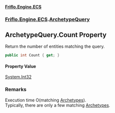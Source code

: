 #### [Friflo.Engine.ECS](index.md 'index')
### [Friflo.Engine.ECS](Friflo.Engine.ECS.md 'Friflo.Engine.ECS').[ArchetypeQuery](ArchetypeQuery.md 'Friflo.Engine.ECS.ArchetypeQuery')

## ArchetypeQuery.Count Property

Return the number of entities matching the query.

```csharp
public int Count { get; }
```

#### Property Value
[System.Int32](https://docs.microsoft.com/en-us/dotnet/api/System.Int32 'System.Int32')

### Remarks
Execution time O(matching [Archetypes](ArchetypeQuery.Archetypes.md 'Friflo.Engine.ECS.ArchetypeQuery.Archetypes')).<br/>
Typically, there are only a few matching [Archetypes](ArchetypeQuery.Archetypes.md 'Friflo.Engine.ECS.ArchetypeQuery.Archetypes').